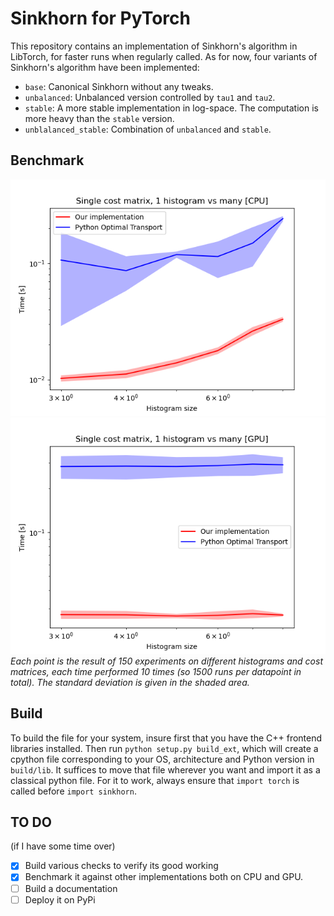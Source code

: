 # Sinkhorn for PyTorch

This repository contains an implementation of Sinkhorn's algorithm in LibTorch, for faster runs when regularly called. As for now, four variants of Sinkhorn's algorithm have been implemented:
- `base`: Canonical Sinkhorn without any tweaks.
- `unbalanced`: Unbalanced version controlled by `tau1` and `tau2`.
- `stable`: A more stable implementation in log-space. The computation is more heavy than the `stable` version.
- `unblalanced_stable`: Combination of `unbalanced` and `stable`.

## Benchmark
![CPU benchmark](./data/cpu1.png)
![GPU benchmark](./data/gpu1.png)
*Each point is the result of 150 experiments on different histograms and cost matrices, each time performed 10 times (so 1500 runs per datapoint in total). The standard deviation is given in the shaded area.* 

## Build
To build the file for your system, insure first that you have the C++ frontend libraries installed. Then run `python setup.py build_ext`, which will create a cpython file corresponding to your OS, architecture and Python version in `build/lib`. It suffices to move that file wherever you want and import it as a classical python file. For it to work, always ensure that `import torch` is called before `import sinkhorn`.

## TO DO
(if I have some time over)
- [x] Build various checks to verify its good working
- [x] Benchmark it against other implementations both on CPU and GPU.
- [ ] Build a documentation
- [ ] Deploy it on PyPi

